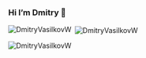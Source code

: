### Hi I’m Dmitry 👋


<p><img align="left" src="https://github-readme-stats.vercel.app/api/top-langs?username=DmitryVasilkovW&show_icons=true&theme=nord&locale=en&layout=compact" alt="DmitryVasilkovW" /></p>

<p>&nbsp;<img align="center" src="https://github-readme-stats.vercel.app/api?username=DmitryVasilkovW&show_icons=true&theme=nord&locale=en" alt="DmitryVasilkovW" /></p>

<p><img align="center" src="https://github-readme-streak-stats.herokuapp.com/?user=DmitryVasilkovW&theme=nord" alt="DmitryVasilkovW" /></p>

